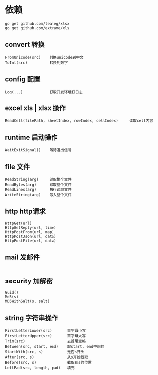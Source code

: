# 依赖
```
go get github.com/tealeg/xlsx
go get github.com/extrame/xls
```
## convert 转换
```
FromUnicode(src)    转换unicode到中文
ToInt(src)          转换到数字
```

## config 配置
```
Log(...)            获取开发环境打日志
```

## excel xls | xlsx 操作
```
ReadCell(filePath, sheetIndex, rowIndex, cellIndex)     读取cell内容
```

## runtime 启动操作
```
WaitExitSignal()    等待退出信号
```

## file 文件
```
ReadString(arg)     读取整个文件
ReadBytes(arg)      读取整个文件
ReadLines(arg)      按行读取文件
WriteString(arg)    写入整个文件
```

## http http请求
```
HttpGet(url)            
HttpGetReply(url, time)
HttpPostFrom(url, map)
HttpPostJson(url, data)
HttpPostFile(url, data)
```

## mail 发邮件
```
```

## security 加解密
```
Guid()
Md5(s)
MD5WithSalt(s, salt)
```

## string 字符串操作
```
FirstLetterLower(src)       首字母小写
FirstLetterUpper(src)       首字母大写
Trim(src)                   去首尾空格
Between(src, start, end)    取start, end中间的
StartWith(src, s)           是否s开头
After(src, s)               从s开始截取
Before(src, s)              截取到s的位置
LeftPad(src, length, pad)   填充
```
